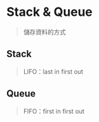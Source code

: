 
# Stack & Queue
 > 儲存資料的方式
 
 ## Stack
  > LIFO：last in first out
  
 ## Queue
  > FIFO：first in first out
